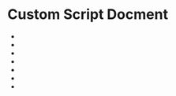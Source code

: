 # Custom Script Docment
- [リンク集]: https://docs.treasuredata.com/display/public/PD/Custom+Scripts
- [イントロダクション]: https://docs.treasuredata.com/display/public/PD/Introduction+to+Custom+Scripts
- [Workflowへの追加]: https://docs.treasuredata.com/display/public/PD/Adding+a+Custom+Python+Script+to+Your+Workflow
- [構文]: https://docs.treasuredata.com/display/public/PD/Workflow+py+Operator+Syntax+Reference#WorkflowpyOperatorSyntaxReference-Syntax
- [パラメータ引渡し]: https://docs.treasuredata.com/display/public/PD/Passing+Parameters+to+Custom+Scripts+used+in+TD+Workflow
- [パラメータ引渡し]: https://docs.treasuredata.com/display/public/PD/Passing+Parameters+to+Custom+Scripts+used+in+TD+Workflow
- [エンジニアブログ]: https://td-support.hatenablog.com/entry/2020/06/26/171001